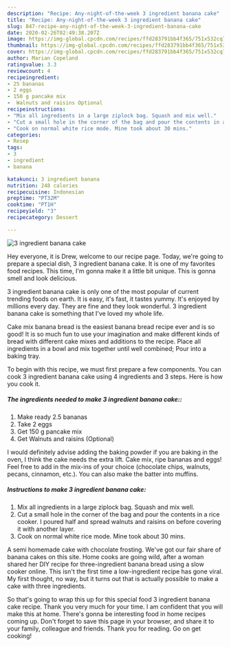 ```yaml
---
description: "Recipe: Any-night-of-the-week 3 ingredient banana cake"
title: "Recipe: Any-night-of-the-week 3 ingredient banana cake"
slug: 847-recipe-any-night-of-the-week-3-ingredient-banana-cake
date: 2020-02-26T02:49:38.207Z
image: https://img-global.cpcdn.com/recipes/ffd283791bb4f365/751x532cq70/3-ingredient-banana-cake-recipe-main-photo.jpg
thumbnail: https://img-global.cpcdn.com/recipes/ffd283791bb4f365/751x532cq70/3-ingredient-banana-cake-recipe-main-photo.jpg
cover: https://img-global.cpcdn.com/recipes/ffd283791bb4f365/751x532cq70/3-ingredient-banana-cake-recipe-main-photo.jpg
author: Marian Copeland
ratingvalue: 3.3
reviewcount: 4
recipeingredient:
- 25 bananas
- 2 eggs
- 150 g pancake mix
-  Walnuts and raisins Optional
recipeinstructions:
- "Mix all ingredients in a large ziplock bag. Squash and mix well."
- "Cut a small hole in the corner of the bag and pour the contents in a rice cooker. I poured half and spread walnuts and raisins on before covering it with another layer."
- "Cook on normal white rice mode. Mine took about 30 mins."
categories:
- Resep
tags:
- 3
- ingredient
- banana

katakunci: 3 ingredient banana
nutrition: 248 calories
recipecuisine: Indonesian
preptime: "PT32M"
cooktime: "PT1H"
recipeyield: "3"
recipecategory: Dessert

---
```



![3 ingredient banana cake](https://img-global.cpcdn.com/recipes/ffd283791bb4f365/751x532cq70/3-ingredient-banana-cake-recipe-main-photo.jpg)

Hey everyone, it is Drew, welcome to our recipe page. Today, we're going to prepare a special dish, 3 ingredient banana cake. It is one of my favorites food recipes. This time, I'm gonna make it a little bit unique. This is gonna smell and look delicious.

3 ingredient banana cake is only one of the most popular of current trending foods on earth. It is easy, it's fast, it tastes yummy. It's enjoyed by millions every day. They are fine and they look wonderful. 3 ingredient banana cake is something that I've loved my whole life.

Cake mix banana bread is the easiest banana bread recipe ever and is so good! It is so much fun to use your imagination and make different kinds of bread with different cake mixes and additions to the recipe. Place all ingredients in a bowl and mix together until well combined; Pour into a baking tray.


To begin with this recipe, we must first prepare a few components. You can cook 3 ingredient banana cake using 4 ingredients and 3 steps. Here is how you cook it.

##### The ingredients needed to make 3 ingredient banana cake::

1. Make ready 2.5 bananas
1. Take 2 eggs
1. Get 150 g pancake mix
1. Get  Walnuts and raisins (Optional)


I would definitely advise adding the baking powder if you are baking in the oven, I think the cake needs the extra lift. Cake mix, ripe bananas and eggs! Feel free to add in the mix-ins of your choice (chocolate chips, walnuts, pecans, cinnamon, etc.). You can also make the batter into muffins. 

##### Instructions to make 3 ingredient banana cake:

1. Mix all ingredients in a large ziplock bag. Squash and mix well.
1. Cut a small hole in the corner of the bag and pour the contents in a rice cooker. I poured half and spread walnuts and raisins on before covering it with another layer.
1. Cook on normal white rice mode. Mine took about 30 mins.


A semi homemade cake with chocolate frosting. We&#39;ve got our fair share of banana cakes on this site. Home cooks are going wild, after a woman shared her DIY recipe for three-ingredient banana bread using a slow cooker online. This isn&#39;t the first time a low-ingredient recipe has gone viral. My first thought, no way, but it turns out that is actually possible to make a cake with three ingredients. 

So that's going to wrap this up for this special food 3 ingredient banana cake recipe. Thank you very much for your time. I am confident that you will make this at home. There's gonna be interesting food in home recipes coming up. Don't forget to save this page in your browser, and share it to your family, colleague and friends. Thank you for reading. Go on get cooking!
